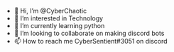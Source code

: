 - 👋 Hi, I’m @CyberChaotic
- 👀 I’m interested in Technology
- 🌱 I’m currently learning python
- 💞️ I’m looking to collaborate on making discord bots
- 📫 How to reach me CyberSentient#3051 on discord

<!---
CyberChaotic/CyberChaotic is a ✨ special ✨ repository because its `README.md` (this file) appears on your GitHub profile.
You can click the Preview link to take a look at your changes.
--->
